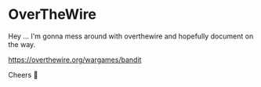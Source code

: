 # OverTheWire
Hey ... I'm gonna mess around with overthewire and hopefully document on the way. 

https://overthewire.org/wargames/bandit

Cheers 🥂
